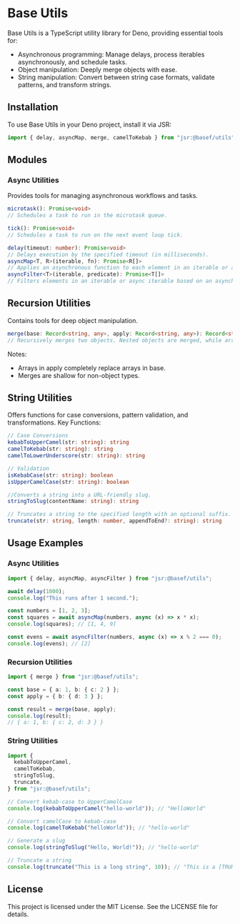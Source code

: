 # Base Utils

Base Utils is a TypeScript utility library for Deno, providing essential tools for:
* Asynchronous programming: Manage delays, process iterables asynchronously, and schedule tasks.
 * Object manipulation: Deeply merge objects with ease.
 * String manipulation: Convert between string case formats, validate patterns, and transform strings.

## Installation

To use Base Utils in your Deno project, install it via JSR:

```typescript
import { delay, asyncMap, merge, camelToKebab } from "jsr:@basef/utils";
```

## Modules

### Async Utilities
Provides tools for managing asynchronous workflows and tasks.
```typescript
microtask(): Promise<void>  
// Schedules a task to run in the microtask queue.

tick(): Promise<void>
// Schedules a task to run on the next event loop tick.

delay(timeout: number): Promise<void>
// Delays execution by the specified timeout (in milliseconds).
asyncMap<T, R>(iterable, fn): Promise<R[]>
// Applies an asynchronous function to each element in an iterable or async iterable.
asyncFilter<T>(iterable, predicate): Promise<T[]>
// Filters elements in an iterable or async iterable based on an asynchronous predicate.
```

## Recursion Utilities

Contains tools for deep object manipulation.
```typescript
merge(base: Record<string, any>, apply: Record<string, any>): Record<string, any>
// Recursively merges two objects. Nested objects are merged, while arrays and primitive values are overwritten.
```
Notes:
* Arrays in apply completely replace arrays in base.
* Merges are shallow for non-object types.
## String Utilities
Offers functions for case conversions, pattern validation, and transformations.
Key Functions:
```typescript
// Case Conversions
kebabToUpperCamel(str: string): string
camelToKebab(str: string): string
camelToLowerUnderscore(str: string): string

// Validation
isKebabCase(str: string): boolean
isUpperCamelCase(str: string): boolean

//Converts a string into a URL-friendly slug.
stringToSlug(contentName: string): string

// Truncates a string to the specified length with an optional suffix.
truncate(str: string, length: number, appendToEnd?: string): string
```

## Usage Examples

### Async Utilities
```typescript
import { delay, asyncMap, asyncFilter } from "jsr:@basef/utils";

await delay(1000);
console.log("This runs after 1 second.");

const numbers = [1, 2, 3];
const squares = await asyncMap(numbers, async (x) => x * x);
console.log(squares); // [1, 4, 9]

const evens = await asyncFilter(numbers, async (x) => x % 2 === 0);
console.log(evens); // [2]
```

### Recursion Utilities
```typescript
import { merge } from "jsr:@basef/utils";

const base = { a: 1, b: { c: 2 } };
const apply = { b: { d: 3 } };

const result = merge(base, apply);
console.log(result);
// { a: 1, b: { c: 2, d: 3 } }
```

### String Utilities

```typescript
import {
  kebabToUpperCamel,
  camelToKebab,
  stringToSlug,
  truncate,
} from "jsr:@basef/utils";

// Convert kebab-case to UpperCamelCase
console.log(kebabToUpperCamel("hello-world")); // "HelloWorld"

// Convert camelCase to kebab-case
console.log(camelToKebab("helloWorld")); // "hello-world"

// Generate a slug
console.log(stringToSlug("Hello, World!")); // "hello-world"

// Truncate a string
console.log(truncate("This is a long string", 10)); // "This is a [TRUNCATED]"
```

## License
This project is licensed under the MIT License. See the LICENSE file for details.